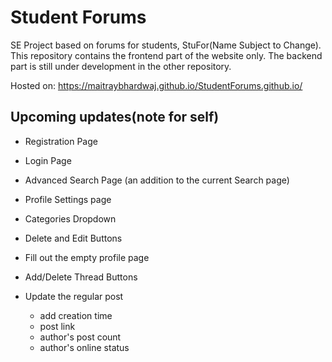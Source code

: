 # Student Forums
SE Project based on forums for students, StuFor(Name Subject to Change). This repository contains the frontend part of the website only. The backend part is still under development in the other repository.

Hosted on:
https://maitraybhardwaj.github.io/StudentForums.github.io/

## Upcoming updates(note for self)
* Registration Page
* Login Page
* Advanced Search Page (an addition to the current Search page)
* Profile Settings page
* Categories Dropdown
* Delete and Edit Buttons
* Fill out the empty profile page
* Add/Delete Thread Buttons
* Update the regular post

  * add creation time
  * post link
  * author's post count
  * author's online status
